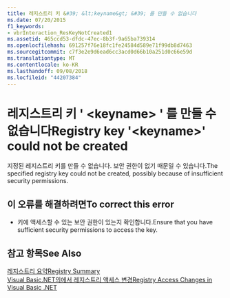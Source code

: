 ```yaml
---
title: 레지스트리 키 &#39; &lt;keyname&gt; &#39; 를 만들 수 없습니다
ms.date: 07/20/2015
f1_keywords:
- vbrInteraction_ResKeyNotCreated1
ms.assetid: 465ccd53-dfdc-47ec-8b3f-9a65ba739314
ms.openlocfilehash: 691257f76e18fc1fe24584d589e71f99db8d7463
ms.sourcegitcommit: c7f3e2e9d6ead6cc3acd0d66b10a251d0c66e59d
ms.translationtype: MT
ms.contentlocale: ko-KR
ms.lasthandoff: 09/08/2018
ms.locfileid: "44207384"
---
```

# <a name="registry-key-39ltkeynamegt39-could-not-be-created"></a><span data-ttu-id="64fc2-102">레지스트리 키 &#39; &lt;keyname&gt; &#39; 를 만들 수 없습니다</span><span class="sxs-lookup"><span data-stu-id="64fc2-102">Registry key &#39;&lt;keyname&gt;&#39; could not be created</span></span>
<span data-ttu-id="64fc2-103">지정된 레지스트리 키를 만들 수 없습니다. 보안 권한이 없기 때문일 수 있습니다.</span><span class="sxs-lookup"><span data-stu-id="64fc2-103">The specified registry key could not be created, possibly because of insufficient security permissions.</span></span>  
  
## <a name="to-correct-this-error"></a><span data-ttu-id="64fc2-104">이 오류를 해결하려면</span><span class="sxs-lookup"><span data-stu-id="64fc2-104">To correct this error</span></span>  
  
-   <span data-ttu-id="64fc2-105">키에 액세스할 수 있는 보안 권한이 있는지 확인합니다.</span><span class="sxs-lookup"><span data-stu-id="64fc2-105">Ensure that you have sufficient security permissions to access the key.</span></span>  
  
## <a name="see-also"></a><span data-ttu-id="64fc2-106">참고 항목</span><span class="sxs-lookup"><span data-stu-id="64fc2-106">See Also</span></span>  
 [<span data-ttu-id="64fc2-107">레지스트리 요약</span><span class="sxs-lookup"><span data-stu-id="64fc2-107">Registry Summary</span></span>](../../visual-basic/language-reference/keywords/registry-summary.md)  
 [<span data-ttu-id="64fc2-108">Visual Basic.NET의에서 레지스트리 액세스 변경</span><span class="sxs-lookup"><span data-stu-id="64fc2-108">Registry Access Changes in Visual Basic .NET</span></span>](https://msdn.microsoft.com/library/b58f7687-f4db-448a-a865-07f62fd16fb2)
